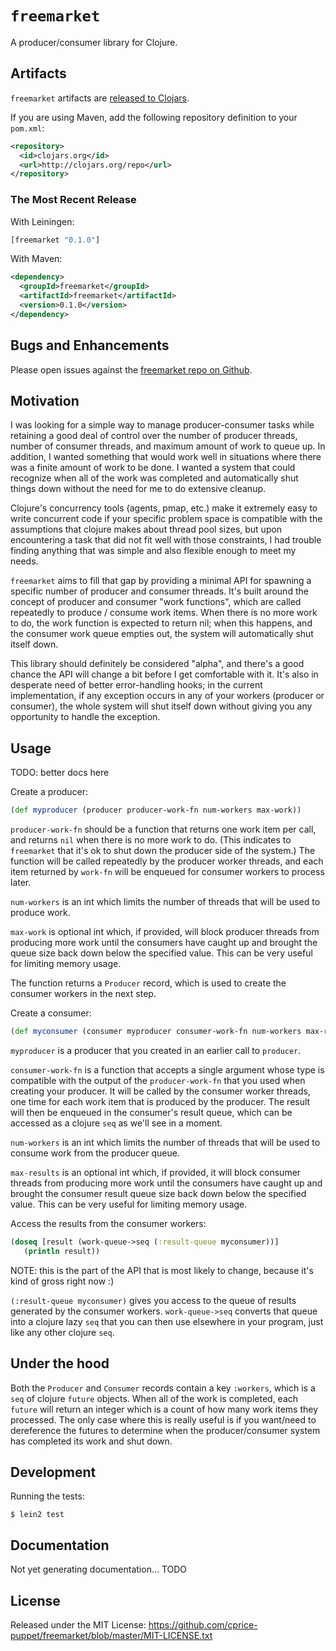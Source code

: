 # `freemarket`

A producer/consumer library for Clojure.

## Artifacts

`freemarket` artifacts are [released to Clojars](https://clojars.org/freemarket/freemarket).

If you are using Maven, add the following repository definition to your `pom.xml`:

``` xml
<repository>
  <id>clojars.org</id>
  <url>http://clojars.org/repo</url>
</repository>
```

### The Most Recent Release

With Leiningen:

``` clj
[freemarket "0.1.0"]
```

With Maven:

``` xml
<dependency>
  <groupId>freemarket</groupId>
  <artifactId>freemarket</artifactId>
  <version>0.1.0</version>
</dependency>
```

## Bugs and Enhancements

Please open issues against the [freemarket repo on Github](https://github.com/cprice-puppet/freemarket/issues).

## Motivation

I was looking for a simple way to manage producer-consumer tasks while retaining a good deal of control over the number of producer threads, number of consumer threads, and maximum amount of work to queue up.  In addition, I wanted something that would work well in situations where there was a finite amount of work to be done.  I wanted a system that could recognize when all of the work was completed and automatically shut things down without the need for me to do extensive cleanup.

Clojure's concurrency tools (agents, pmap, etc.) make it extremely easy to write concurrent code if your specific problem space is compatible with the assumptions that clojure makes about thread pool sizes, but upon encountering a task that did not fit well with those constraints, I had trouble finding anything that was simple and also flexible enough to meet my needs.

 `freemarket` aims to fill that gap by providing a minimal API for spawning a specific number of producer and consumer threads.  It's built around the concept of producer and consumer "work functions", which are called repeatedly to produce / consume work items.  When there is no more work to do, the work function is expected to return nil; when this happens, and the consumer work queue empties out, the system will automatically shut itself down.
 
This library should definitely be considered "alpha", and there's a good chance the API will change a bit before I get comfortable with it.  It's also in desperate need of better error-handling hooks; in the current implementation, if any exception occurs in any of your workers (producer or consumer), the whole system will shut itself down without giving you any opportunity to handle the exception.

## Usage

TODO: better docs here

Create a producer:

``` clojure
(def myproducer (producer producer-work-fn num-workers max-work))
```

`producer-work-fn` should be a function that returns one work item per call, and returns `nil` when there is no more work to do.  (This indicates to `freemarket` that it's ok to shut down the producer side of the system.)  The function will be called repeatedly by the producer worker threads, and each item returned by `work-fn` will be enqueued for consumer workers to process later.

`num-workers` is an int which limits the number of threads that will be used to produce work.

`max-work` is optional int which, if provided, will block producer threads from producing more work until the consumers have caught up and brought the queue size back down below the specified value.  This can be very useful for limiting memory usage.

 The function returns a `Producer` record, which is used to create the consumer workers in the next step.

 Create a consumer:

 ``` clojure
 (def myconsumer (consumer myproducer consumer-work-fn num-workers max-results))
 ```

 `myproducer` is a producer that you created in an earlier call to `producer`.

 `consumer-work-fn` is a function that accepts a single argument whose type is compatible with the output of the `producer-work-fn` that you used when creating your producer.  It will be called by the consumer worker threads, one time for each work item that is produced by the producer.  The result will then be enqueued in the consumer's result queue, which can be accessed as a clojure `seq` as we'll see in a moment.

 `num-workers` is an int which limits the number of threads that will be used to consume work from the producer queue.

 `max-results` is an optional int which, if provided, it will block consumer threads from producing more work until the consumers have caught up and brought the consumer result queue size back down below the specified value.  This can be very useful for limiting memory usage.

Access the results from the consumer workers:

 ``` clojure
 (doseq [result (work-queue->seq (:result-queue myconsumer))]
    (println result))
 ```

 NOTE: this is the part of the API that is most likely to change, because it's kind of gross right now :)

 `(:result-queue myconsumer)` gives you access to the queue of results generated by the consumer workers.  `work-queue->seq` converts that queue into a clojure lazy `seq` that you can then use elsewhere in your program, just like any other clojure `seq`.


## Under the hood

Both the `Producer` and `Consumer` records contain a key `:workers`, which is a `seq` of clojure `future` objects.  When all of the work is completed, each `future` will return an integer which is a count of how many work items they processed.  The only case where this is really useful is if you want/need to dereference the futures to determine when the producer/consumer system has completed its work and shut down.

## Development

Running the tests:

    $ lein2 test

## Documentation

Not yet generating documentation... TODO

## License

Released under the MIT License: <https://github.com/cprice-puppet/freemarket/blob/master/MIT-LICENSE.txt>

